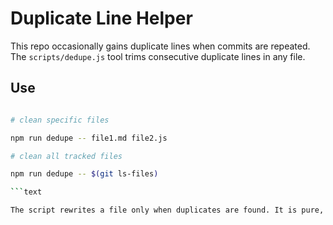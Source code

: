 # Duplicate Line Helper

This repo occasionally gains duplicate lines when commits are repeated. The `scripts/dedupe.js` tool trims consecutive duplicate lines in any file.

## Use

```bash

# clean specific files

npm run dedupe -- file1.md file2.js

# clean all tracked files

npm run dedupe -- $(git ls-files)

```text

The script rewrites a file only when duplicates are found. It is pure, offline, and depends on Node's built-in `fs` module.
